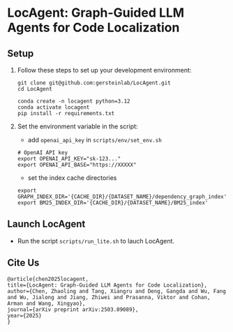 # LocAgent: Graph-Guided LLM Agents for Code Localization

<!-- We welcome contributions from everyone to help improve and expand auto-search-agent. This document outlines the process for contributing to the project. -->

<!-- ## Table of Contents
1. [Environment Setup](#environment-setup) -->

## Setup
1. Follow these steps to set up your development environment:
   ```
   git clone git@github.com:gersteinlab/LocAgent.git
   cd LocAgent

   conda create -n locagent python=3.12
   conda activate locagent
   pip install -r requirements.txt
   ```

2. Set the environment variable in the script:
   - add `openai_api_key` in `scripts/env/set_env.sh`
   ```
   # OpenAI API key
   export OPENAI_API_KEY="sk-123..."
   export OPENAI_API_BASE="https://XXXXX"
   ```

   - set the index cache directories
   ```
   export GRAPH_INDEX_DIR='{CACHE_DIR}/{DATASET_NAME}/dependency_graph_index'
   export BM25_INDEX_DIR='{CACHE_DIR}/{DATASET_NAME}/BM25_index'
   ```

## Launch LocAgent
- Run the script `scripts/run_lite.sh` to lauch LocAgent.


## Cite Us

   ```
  @article{chen2025locagent,
  title={LocAgent: Graph-Guided LLM Agents for Code Localization},
  author={Chen, Zhaoling and Tang, Xiangru and Deng, Gangda and Wu, Fang and Wu, Jialong and Jiang, Zhiwei and Prasanna, Viktor and Cohan, Arman and Wang, Xingyao},
  journal={arXiv preprint arXiv:2503.09089},
  year={2025}
  }
   ```

